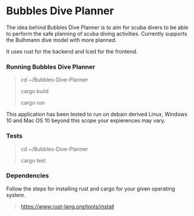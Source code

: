 Bubbles Dive Planner
====================

The idea behind Bubbles Dive Planner is to aim for scuba divers to be able to perform the safe planning of scuba diving activities. Currently supports the Bulhmann dive model with more planned.

It uses rust for the backend and Iced for the frontend. 

### Running Bubbles Dive Planner

> cd ~/Bubbles-Dive-Planner
> 
> cargo build
> 
> cargo run

This application has been tested to run on debain derived Linux, Windows 10 and Mac OS 10 beyond this scope your expierences may vary.

### Tests

> cd ~/Bubbles-Dive-Planner
> 
> cargo test

### Dependencies

Follow the steps for installing rust and cargo for your given operating system.

> https://www.rust-lang.org/tools/install
